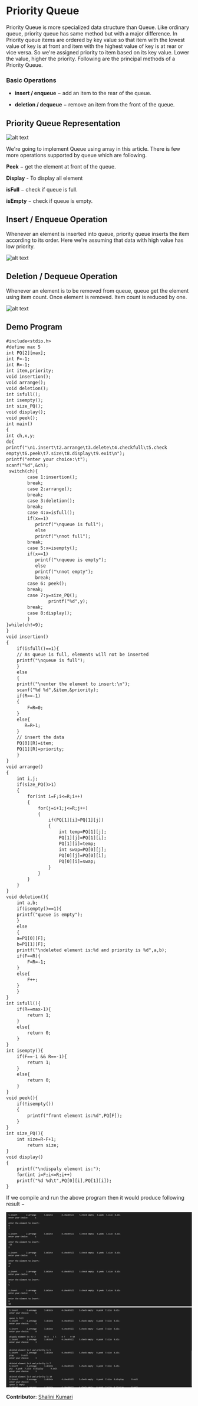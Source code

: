 # Priority Queue 
Priority Queue is more specialized data structure than Queue. Like ordinary queue, priority queue has same method but with a major difference. In Priority queue items are ordered by key value so that item with the lowest value of key is at front and item with the highest value of key is at rear or vice versa. So we're assigned priority to item based on its key value. Lower the value, higher the priority. Following are the principal methods of a Priority Queue.
### Basic Operations
 - **insert / enqueue** − add an item to the rear of the queue.

 - **deletion / dequeue** − remove an item from the front of the queue.
 ## Priority Queue Representation
![alt text](https://www.tutorialspoint.com/data_structures_algorithms/images/queue.jpg)

 We're going to implement Queue using array in this article. There is few more operations supported by queue which are following.

**Peek** − get the element at front of the queue.

**Display** - To display all element

**isFull** − check if queue is full.

**isEmpty** − check if queue is empty.
## Insert / Enqueue Operation
Whenever an element is inserted into queue, priority queue inserts the item according to its order. Here we're assuming that data with high value has low priority.

![alt text](https://www.tutorialspoint.com/data_structures_algorithms/images/queue_insert.jpg)

## Deletion / Dequeue Operation
Whenever an element is to be removed from queue, queue get the element using item count. Once element is removed. Item count is reduced by one.

![alt text](https://www.tutorialspoint.com/data_structures_algorithms/images/queue_remove.jpg)

## Demo Program
    #include<stdio.h>
    #define max 5
    int PQ[2][max];
    int F=-1;
    int R=-1;
    int item,priority;
    void insertion();
    void arrange();
    void deletion();
    int isfull();
    int isempty();
    int size_PQ();
    void display();
    void peek();
    int main()
    {
    int ch,x,y;
    do{
    printf("\n1.insert\t2.arrange\t3.delete\t4.checkfull\t5.check empty\t6.peek\t7.size\t8.display\t9.exit\n");
    printf("enter your choice:\t");
    scanf("%d",&ch);
     switch(ch){
            case 1:insertion();
            break;
            case 2:arrange();
            break;
            case 3:deletion();
            break;
            case 4:x=isfull();
            if(x==1)
	           printf("\nqueue is full");
	           else
	           printf("\nnot full");
            break;
            case 5:x=isempty();
            if(x==1)
	           printf("\nqueue is empty");
	           else
	           printf("\nnot empty");
	           break;
            case 6: peek();
            break;
            case 7:y=size_PQ();
                    printf("%d",y);
            break;
            case 8:display();
            }
    }while(ch!=9);
    }
    void insertion()
    {
        if(isfull()==1){
        // As queue is full, elements will not be inserted
        printf("\nqueue is full");
        }
        else
        {
        printf("\nenter the element to insert:\n");
        scanf("%d %d",&item,&priority);
        if(R==-1)
        {
            F=R=0;
        }
        else{
           R=R+1;
        }
        // insert the data 
        PQ[0][R]=item;
        PQ[1][R]=priority;
        }
    }
    void arrange()
    {
        int i,j;
        if(size_PQ()>1)
        {
            for(int i=F;i<=R;i++)
            {
                for(j=i+1;j<=R;j++)
                {
                    if(PQ[1][i]>PQ[1][j])
                    {
                        int temp=PQ[1][j];
                        PQ[1][j]=PQ[1][i];
                        PQ[1][i]=temp;
                        int swap=PQ[0][j];
                        PQ[0][j]=PQ[0][i];
                        PQ[0][i]=swap;
                    }
                }
            }
        }
    }
    void deletion(){
        int a,b;
        if(isempty()==1){
        printf("queue is empty");
        }
        else
        {    
        a=PQ[0][F];
        b=PQ[1][F];
        printf("\ndeleted element is:%d and priority is %d",a,b);
        if(F==R){
            F=R=-1;
        }
        else{
            F++;
        }
        }
    }
    int isfull(){
        if(R==max-1){
            return 1;
        }
        else{
            return 0;
        }
    }
    int isempty(){
        if(F==-1 && R==-1){
            return 1;
        }
        else{
            return 0;
        }
    }
    void peek(){
        if(!isempty())
        {
            printf("front element is:%d",PQ[F]);
        }
    }
    int size_PQ(){
        int size=R-F+1;
            return size;
    }
    void display()
    {
        printf("\ndispaly element is:");
        for(int i=F;i<=R;i++)
        printf("%d %d\t",PQ[0][i],PQ[1][i]);
    }

If we compile and run the above program then it would produce following result −

![App Screenshot](gc1.png)
![App Screenshot](gc2.png)

**Contributor**: [Shalini Kumari](https://github.com/Raghavshalu)

